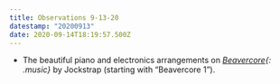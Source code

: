```yaml
---
title: Observations 9-13-20
datestamp: "20200913"
date: 2020-09-14T18:19:57.500Z
---
```

- The beautiful piano and electronics arrangements on *[Beavercore](https://jockstrapmusic.bandcamp.com/album/beavercore){: .music}* by Jockstrap (starting with “Beavercore 1”).